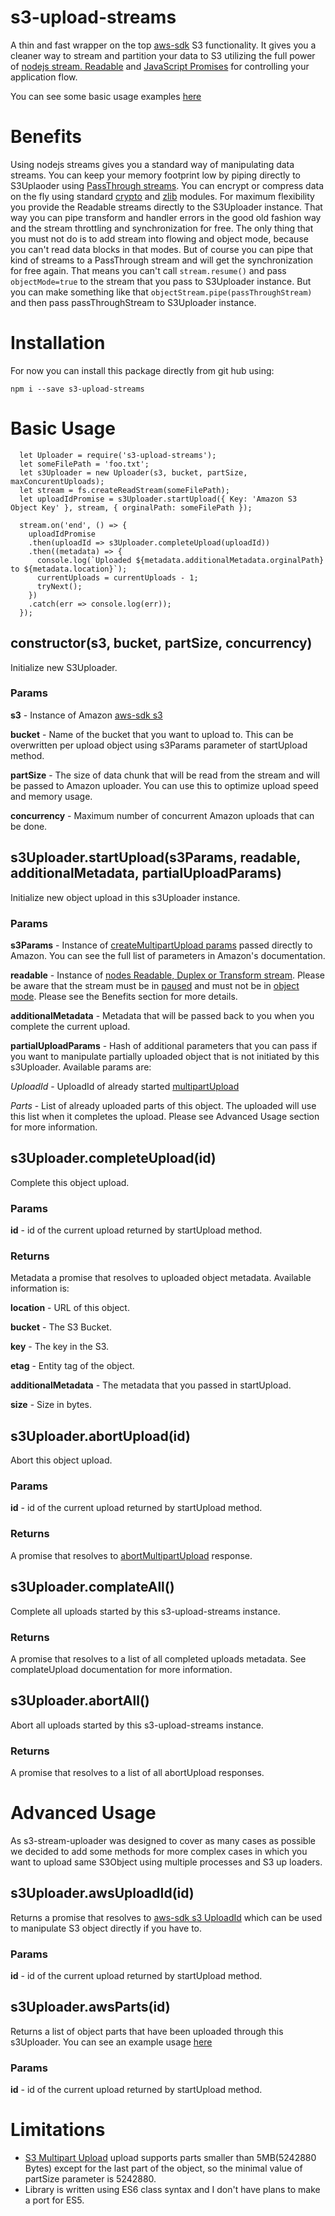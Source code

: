 # s3-upload-streams

A thin and fast wrapper on the top [aws-sdk](https://www.npmjs.com/package/aws-sdk) S3 functionality. It gives you a cleaner way to stream and partition your data to S3 utilizing the full power of [nodejs stream. Readable](https://nodejs.org/api/stream.html#stream_readable_streams) and [JavaScript Promises](https://developer.mozilla.org/en-US/docs/Web/JavaScript/Reference/Global_Objects/Promise) for controlling your application flow. 

You can see some basic usage examples [here](https://github.com/elsix/s3-upload-streams-demo)

# Benefits
Using nodejs streams gives you a standard way of manipulating data streams. You can keep your memory footprint low by piping directly to S3Uplaoder using [PassThrough streams](https://nodejs.org/api/stream.html#stream_class_stream_passthrough). You can encrypt or compress data on the fly using standard [crypto](https://nodejs.org/api/crypto.html) and [zlib](https://nodejs.org/api/zlib.html) modules. 
For maximum flexibility you provide the Readable streams directly to the S3Uploader instance. That way you can pipe transform and handler errors in the good old fashion way and the stream throttling and synchronization for free. The only thing that you must not do is to add stream into flowing and object mode, because you can't read data blocks in that modes. But of course you can pipe that kind of streams to a PassThrough stream and will get the synchronization for free again. That means you can't call `stream.resume()` and pass `objectMode=true` to the stream that you pass to S3Uploader instance. But you can make something like that `objectStream.pipe(passThroughStream)` and then pass passThroughStream to S3Uploader instance.  
# Installation
For now you can install this package directly from git hub using:

`npm i --save s3-upload-streams`

# Basic Usage
```
  let Uploader = require('s3-upload-streams');
  let someFilePath = 'foo.txt';
  let s3Uploader = new Uploader(s3, bucket, partSize, maxConcurentUploads);
  let stream = fs.createReadStream(someFilePath);
  let uploadIdPromise = s3Uploader.startUpload({ Key: 'Amazon S3 Object Key' }, stream, { orginalPath: someFilePath });
  
  stream.on('end', () => {
    uploadIdPromise
    .then(uploadId => s3Uploader.completeUpload(uploadId))
    .then((metadata) => {
      console.log(`Uploaded ${metadata.additionalMetadata.orginalPath} to ${metadata.location}`);
      currentUploads = currentUploads - 1;
      tryNext();
    })
    .catch(err => console.log(err));
  });
```

## constructor(s3, bucket, partSize, concurrency)
Initialize new S3Uploader.
### Params
**s3** - Instance of Amazon [aws-sdk s3](http://docs.aws.amazon.com/AWSJavaScriptSDK/latest/AWS/S3.html)

**bucket** - Name of the bucket that you want to upload to. This can be overwritten per upload object using s3Params parameter of startUpload method.

**partSize** - The size of data chunk that will be read from the stream and will be passed to Amazon uploader. You can use this to optimize upload speed and memory usage. 

**concurrency** - Maximum number of concurrent Amazon uploads that can be done.
## s3Uploader.startUpload(s3Params, readable, additionalMetadata, partialUploadParams)
Initialize new object upload in this s3Uploader instance.
### Params
**s3Params** - Instance of [createMultipartUpload params](http://docs.aws.amazon.com/AWSJavaScriptSDK/latest/AWS/S3.html#createMultipartUpload-property) passed directly to Amazon. You can see the full list of parameters in Amazon's documentation.

**readable** - Instance of [nodes Readable, Duplex or Transform stream](https://nodejs.org/api/stream.html). Please be aware that the stream must be in [paused](https://nodejs.org/api/stream.html#stream_two_modes) and must not be in [object mode](https://nodejs.org/api/stream.html#stream_object_mode). Please see the Benefits section for more details.

**additionalMetadata** - Metadata that will be passed back to you when you complete the current upload.

**partialUploadParams** - Hash of additional parameters that you can pass if you want to manipulate partially uploaded object that is not initiated by this s3Uploader. Available params are:

*UploadId* - UploadId of already started [multipartUpload](http://docs.aws.amazon.com/AWSJavaScriptSDK/latest/AWS/S3.html#createMultipartUpload-property)

*Parts* - List of already uploaded parts of this object. The uploaded will use this list when it completes the upload. 
Please see Advanced Usage section for more information.
## s3Uploader.completeUpload(id)
Complete this object upload.
### Params
**id** - id of the current upload returned by startUpload method.
### Returns
Metadata a promise that resolves to uploaded object metadata. Available information is:

**location** - URL of this object.

**bucket** - The S3 Bucket.

**key** - The key in the S3.

**etag** - Entity tag of the object.

**additionalMetadata** - The metadata that you passed in startUpload.

**size** - Size in bytes.

## s3Uploader.abortUpload(id)
Abort this object upload.
### Params
**id** - id of the current upload returned by startUpload method.
### Returns
A promise that resolves to [abortMultipartUpload](http://docs.aws.amazon.com/AWSJavaScriptSDK/latest/AWS/S3.html#abortMultipartUpload-property) response.
## s3Uploader.complateAll()
Complete all uploads started by this s3-upload-streams instance.
### Returns
A promise that resolves to a list of all completed uploads metadata. See complateUpload documentation for more information.
## s3Uploader.abortAll()
Abort all uploads started by this s3-upload-streams instance.
### Returns
A promise that resolves to a list of all abortUpload responses.
# Advanced Usage
As s3-stream-uploader was designed to cover as many cases as possible we decided to add some methods for more complex cases in which you want to upload same S3Object using multiple processes and S3 up loaders.
## s3Uploader.awsUploadId(id)
Returns a promise that resolves to [aws-sdk s3 UploadId](http://docs.aws.amazon.com/AWSJavaScriptSDK/latest/AWS/S3.html#createMultipartUpload-property) which can be used to manipulate S3 object directly if you have to.
### Params
**id** - id of the current upload returned by startUpload method.
## s3Uploader.awsParts(id)
Returns a list of object parts that have been uploaded through this s3Uploader. You can see an example usage [here](https://github.com/elsix/s3-upload-streams-demo/blob/master/big-file-upload.js)
### Params
**id** - id of the current upload returned by startUpload method.
# Limitations
 * [S3 Multipart Upload](http://docs.aws.amazon.com/AmazonS3/latest/dev/mpuoverview.html) upload supports parts smaller than 5MB(5242880 Bytes) except for the last part of the object, so the minimal value of partSize parameter is 5242880.
 * Library is written using ES6 class syntax and I don't have plans to make a port for ES5.
